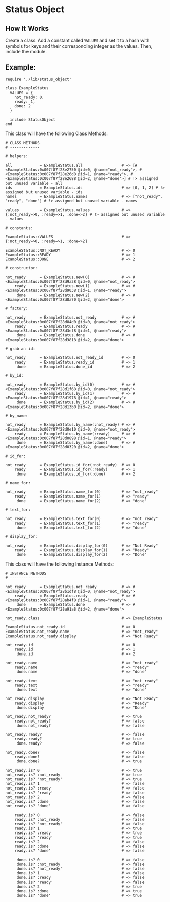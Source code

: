 
# Status Object

## How It Works

Create a class.  Add a constant called `VALUES` and set it to a hash with
symbols for keys and their corresponding integer as the values.  Then, include
the module.

## Example:

    require './lib/status_object'

    class ExampleStatus
      VALUES = {
        not_ready: 0,
        ready: 1,
        done: 2
      }

      include StatusObject
    end

This class will have the following Class Methods:

    # CLASS METHODS
    # -------------

    # helpers:

    all            = ExampleStatus.all                 # => [#<ExampleStatus:0x007f87f28e2750 @id=0, @name="not_ready">, #<ExampleStatus:0x007f87f28e26d8 @id=1, @name="ready">, #<ExampleStatus:0x007f87f28e2688 @id=2, @name="done">] # !> assigned but unused variable - all
    ids            = ExampleStatus.ids                 # => [0, 1, 2] # !> assigned but unused variable - ids
    names          = ExampleStatus.names               # => ["not_ready", "ready", "done"] # !> assigned but unused variable - names

    values         = ExampleStatus.values              # => {:not_ready=>0, :ready=>1, :done=>2} # !> assigned but unused variable - values

    # constants:

    ExampleStatus::VALUES                              # => {:not_ready=>0, :ready=>1, :done=>2}

    ExampleStatus::NOT_READY                           # => 0
    ExampleStatus::READY                               # => 1
    ExampleStatus::DONE                                # => 2

    # constructor:

    not_ready      = ExampleStatus.new(0)              # => #<ExampleStatus:0x007f87f28d9a38 @id=0, @name="not_ready">
        ready      = ExampleStatus.new(1)              # => #<ExampleStatus:0x007f87f28d9038 @id=1, @name="ready">
         done      = ExampleStatus.new(2)              # => #<ExampleStatus:0x007f87f28d8a70 @id=2, @name="done">

    # factory:

    not_ready      = ExampleStatus.not_ready           # => #<ExampleStatus:0x007f87f28d84d0 @id=0, @name="not_ready">
        ready      = ExampleStatus.ready               # => #<ExampleStatus:0x007f87f28d3ef8 @id=1, @name="ready">
         done      = ExampleStatus.done                # => #<ExampleStatus:0x007f87f28d3818 @id=2, @name="done">

    # grab an id:

    not_ready      = ExampleStatus.not_ready_id        # => 0
        ready      = ExampleStatus.ready_id            # => 1
         done      = ExampleStatus.done_id             # => 2

    # by_id:

    not_ready      = ExampleStatus.by_id(0)            # => #<ExampleStatus:0x007f87f28d1f68 @id=0, @name="not_ready">
        ready      = ExampleStatus.by_id(1)            # => #<ExampleStatus:0x007f87f28d1978 @id=1, @name="ready">
         done      = ExampleStatus.by_id(2)            # => #<ExampleStatus:0x007f87f28d13b0 @id=2, @name="done">

    # by_name:

    not_ready      = ExampleStatus.by_name(:not_ready) # => #<ExampleStatus:0x007f87f28d0e10 @id=0, @name="not_ready">
        ready      = ExampleStatus.by_name(:ready)     # => #<ExampleStatus:0x007f87f28d0898 @id=1, @name="ready">
         done      = ExampleStatus.by_name(:done)      # => #<ExampleStatus:0x007f87f28d0320 @id=2, @name="done">

    # id_for:

    not_ready      = ExampleStatus.id_for(:not_ready)  # => 0
        ready      = ExampleStatus.id_for(:ready)      # => 1
         done      = ExampleStatus.id_for(:done)       # => 2

    # name_for:

    not_ready      = ExampleStatus.name_for(0)         # => "not_ready"
        ready      = ExampleStatus.name_for(1)         # => "ready"
         done      = ExampleStatus.name_for(2)         # => "done"

    # text_for:

    not_ready      = ExampleStatus.text_for(0)         # => "not ready"
        ready      = ExampleStatus.text_for(1)         # => "ready"
         done      = ExampleStatus.text_for(2)         # => "done"

    # display_for:

    not_ready      = ExampleStatus.display_for(0)      # => "Not Ready"
        ready      = ExampleStatus.display_for(1)      # => "Ready"
         done      = ExampleStatus.display_for(2)      # => "Done"

This class will have the following Instance Methods:

    # INSTANCE METHODS
    # ----------------

    not_ready      = ExampleStatus.not_ready           # => #<ExampleStatus:0x007f87f28b1df8 @id=0, @name="not_ready">
        ready      = ExampleStatus.ready               # => #<ExampleStatus:0x007f87f28ab4f8 @id=1, @name="ready">
         done      = ExampleStatus.done                # => #<ExampleStatus:0x007f87f28a91a8 @id=2, @name="done">

    not_ready.class                                    # => ExampleStatus

    ExampleStatus.not_ready.id                         # => 0
    ExampleStatus.not_ready.name                       # => "not_ready"
    ExampleStatus.not_ready.display                    # => "Not Ready"

    not_ready.id                                       # => 0
        ready.id                                       # => 1
         done.id                                       # => 2

    not_ready.name                                     # => "not_ready"
        ready.name                                     # => "ready"
         done.name                                     # => "done"

    not_ready.text                                     # => "not ready"
        ready.text                                     # => "ready"
         done.text                                     # => "done"

    not_ready.display                                  # => "Not Ready"
        ready.display                                  # => "Ready"
         done.display                                  # => "Done"

    not_ready.not_ready?                               # => true
        ready.not_ready?                               # => false
         done.not_ready?                               # => false

    not_ready.ready?                                   # => false
        ready.ready?                                   # => true
         done.ready?                                   # => false

    not_ready.done?                                    # => false
        ready.done?                                    # => false
         done.done?                                    # => true

    not_ready.is? 0                                    # => true
    not_ready.is? :not_ready                           # => true
    not_ready.is? 'not_ready'                          # => true
    not_ready.is? 1                                    # => false
    not_ready.is? :ready                               # => false
    not_ready.is? 'ready'                              # => false
    not_ready.is? 2                                    # => false
    not_ready.is? :done                                # => false
    not_ready.is? 'done'                               # => false

        ready.is? 0                                    # => false
        ready.is? :not_ready                           # => false
        ready.is? 'not_ready'                          # => false
        ready.is? 1                                    # => true
        ready.is? :ready                               # => true
        ready.is? 'ready'                              # => true
        ready.is? 2                                    # => false
        ready.is? :done                                # => false
        ready.is? 'done'                               # => false

         done.is? 0                                    # => false
         done.is? :not_ready                           # => false
         done.is? 'not_ready'                          # => false
         done.is? 1                                    # => false
         done.is? :ready                               # => false
         done.is? 'ready'                              # => false
         done.is? 2                                    # => true
         done.is? :done                                # => true
         done.is? 'done'                               # => true

